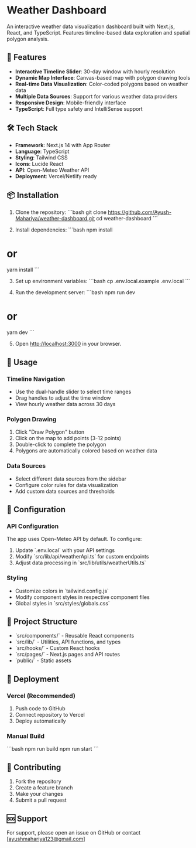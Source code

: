 # Weather Dashboard

An interactive weather data visualization dashboard built with Next.js, React, and TypeScript. Features timeline-based data exploration and spatial polygon analysis.

## 🚀 Features

- **Interactive Timeline Slider**: 30-day window with hourly resolution
- **Dynamic Map Interface**: Canvas-based map with polygon drawing tools
- **Real-time Data Visualization**: Color-coded polygons based on weather data
- **Multiple Data Sources**: Support for various weather data providers
- **Responsive Design**: Mobile-friendly interface
- **TypeScript**: Full type safety and IntelliSense support

## 🛠️ Tech Stack

- **Framework**: Next.js 14 with App Router
- **Language**: TypeScript
- **Styling**: Tailwind CSS
- **Icons**: Lucide React
- **API**: Open-Meteo Weather API
- **Deployment**: Vercel/Netlify ready

## 📦 Installation

1. Clone the repository:
\`\`\`bash
git clone https://github.com/Ayush-Mahariya/weather-dashboard.git
cd weather-dashboard
\`\`\`

2. Install dependencies:
\`\`\`bash
npm install
# or
yarn install
\`\`\`

3. Set up environment variables:
\`\`\`bash
cp .env.local.example .env.local
\`\`\`

4. Run the development server:
\`\`\`bash
npm run dev
# or
yarn dev
\`\`\`

5. Open [http://localhost:3000](http://localhost:3000) in your browser.

## 🎯 Usage

### Timeline Navigation
- Use the dual-handle slider to select time ranges
- Drag handles to adjust the time window
- View hourly weather data across 30 days

### Polygon Drawing
1. Click "Draw Polygon" button
2. Click on the map to add points (3-12 points)
3. Double-click to complete the polygon
4. Polygons are automatically colored based on weather data

### Data Sources
- Select different data sources from the sidebar
- Configure color rules for data visualization
- Add custom data sources and thresholds

## 🔧 Configuration

### API Configuration
The app uses Open-Meteo API by default. To configure:

1. Update \`.env.local\` with your API settings
2. Modify \`src/lib/api/weatherApi.ts\` for custom endpoints
3. Adjust data processing in \`src/lib/utils/weatherUtils.ts\`

### Styling
- Customize colors in \`tailwind.config.js\`
- Modify component styles in respective component files
- Global styles in \`src/styles/globals.css\`

## 📁 Project Structure

- \`src/components/\` - Reusable React components
- \`src/lib/\` - Utilities, API functions, and types
- \`src/hooks/\` - Custom React hooks
- \`src/pages/\` - Next.js pages and API routes
- \`public/\` - Static assets

## 🚀 Deployment

### Vercel (Recommended)
1. Push code to GitHub
2. Connect repository to Vercel
3. Deploy automatically

### Manual Build
\`\`\`bash
npm run build
npm run start
\`\`\`

## 🤝 Contributing

1. Fork the repository
2. Create a feature branch
3. Make your changes
4. Submit a pull request


## 🆘 Support

For support, please open an issue on GitHub or contact [ayushmahariya123@gmail.com]
